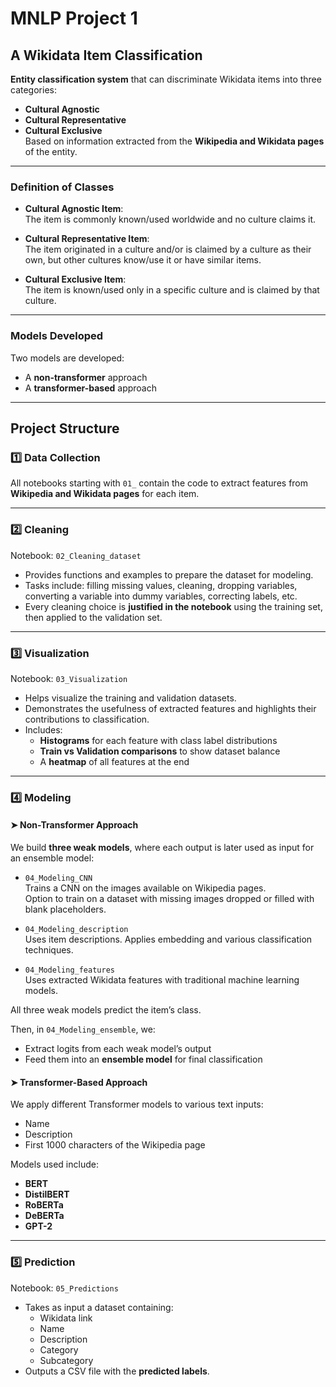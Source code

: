 # MNLP Project 1  
## A Wikidata Item Classification

**Entity classification system** that can discriminate Wikidata items into three categories:  
- **Cultural Agnostic**  
- **Cultural Representative**  
- **Cultural Exclusive**  
Based on information extracted from the **Wikipedia and Wikidata pages** of the entity.

---

### Definition of Classes

- **Cultural Agnostic Item**:  
  The item is commonly known/used worldwide and no culture claims it.

- **Cultural Representative Item**:  
  The item originated in a culture and/or is claimed by a culture as their own, but other cultures know/use it or have similar items.

- **Cultural Exclusive Item**:  
  The item is known/used only in a specific culture and is claimed by that culture.

---

### Models Developed

Two models are developed:  
- A **non-transformer** approach  
- A **transformer-based** approach

---

## Project Structure

### 1️⃣ Data Collection

All notebooks starting with `01_` contain the code to extract features from **Wikipedia and Wikidata pages** for each item.

---

### 2️⃣ Cleaning

Notebook: `02_Cleaning_dataset`  
- Provides functions and examples to prepare the dataset for modeling.  
- Tasks include: filling missing values, cleaning, dropping variables, converting a variable into dummy variables, correcting labels, etc.  
- Every cleaning choice is **justified in the notebook** using the training set, then applied to the validation set.

---

### 3️⃣ Visualization

Notebook: `03_Visualization`  
- Helps visualize the training and validation datasets.  
- Demonstrates the usefulness of extracted features and highlights their contributions to classification.  
- Includes:
  - **Histograms** for each feature with class label distributions
  - **Train vs Validation comparisons** to show dataset balance
  - A **heatmap** of all features at the end

---

### 4️⃣ Modeling

#### ➤ Non-Transformer Approach

We build **three weak models**, where each output is later used as input for an ensemble model:

- `04_Modeling_CNN`  
  Trains a CNN on the images available on Wikipedia pages.  
  Option to train on a dataset with missing images dropped or filled with blank placeholders.

- `04_Modeling_description`  
  Uses item descriptions. Applies embedding and various classification techniques.

- `04_Modeling_features`  
  Uses extracted Wikidata features with traditional machine learning models.

All three weak models predict the item’s class.

Then, in `04_Modeling_ensemble`, we:
- Extract logits from each weak model’s output
- Feed them into an **ensemble model** for final classification

#### ➤ Transformer-Based Approach

We apply different Transformer models to various text inputs:
- Name
- Description
- First 1000 characters of the Wikipedia page

Models used include:
- **BERT**
- **DistilBERT**
- **RoBERTa**
- **DeBERTa**
- **GPT-2**

---

### 5️⃣ Prediction

Notebook: `05_Predictions`  
- Takes as input a dataset containing:
  - Wikidata link
  - Name
  - Description
  - Category
  - Subcategory  
- Outputs a CSV file with the **predicted labels**.
